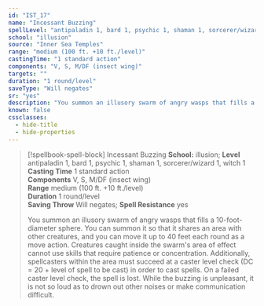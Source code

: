 ```yaml
---
id: "IST_17"
name: "Incessant Buzzing"
spellLevel: "antipaladin 1, bard 1, psychic 1, shaman 1, sorcerer/wizard 1, witch 1"
school: "illusion"
source: "Inner Sea Temples"
range: "medium (100 ft. +10 ft./level)"
castingTime: "1 standard action"
components: "V, S, M/DF (insect wing)"
targets: ""
duration: "1 round/level"
saveType: "Will negates"
sr: "yes"
description: "You summon an illusory swarm of angry wasps that fills a 10-foot-diameter sphere. You can summon it so that it shares an area with other creatures, and you can move it up to 40 feet each round as a move action. Creatures caught inside the swarm's area of effect cannot use skills that require patience or concentration. Additionally, spellcasters within the area must succeed at a caster level check (DC =  20 + level of spell to be cast) in order to cast spells. On a failed caster level check, the spell is lost. While the buzzing is unpleasant, it is not so loud as to drown out other noises or make communication difficult."
known: false
cssclasses:
  - hide-title
  - hide-properties
---
```


> [!spellbook-spell-block] Incessant Buzzing
> **School:** illusion; **Level** antipaladin 1, bard 1, psychic 1, shaman 1, sorcerer/wizard 1, witch 1
> **Casting Time** 1 standard action  
> **Components** V, S, M/DF (insect wing)  
> **Range** medium (100 ft. +10 ft./level)  
> **Duration** 1 round/level  
> **Saving Throw** Will negates; **Spell Resistance** yes
> 
> You summon an illusory swarm of angry wasps that fills a 10-foot-diameter sphere. You can summon it so that it shares an area with other creatures, and you can move it up to 40 feet each round as a move action. Creatures caught inside the swarm's area of effect cannot use skills that require patience or concentration. Additionally, spellcasters within the area must succeed at a caster level check (DC =  20 + level of spell to be cast) in order to cast spells. On a failed caster level check, the spell is lost. While the buzzing is unpleasant, it is not so loud as to drown out other noises or make communication difficult.